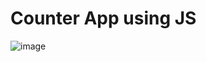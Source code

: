 # Counter App using JS
![image](https://user-images.githubusercontent.com/110221992/183140025-6f503546-455f-499e-99ee-4bf4e4ea64b3.png)
